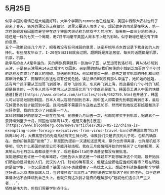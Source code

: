 ## 5月25日
    似乎中国的疫情已经大幅度好转，大半个学期的remote也已经结束，美国中西部大农村也终于迎来了春天，窗外的蒲公英正在结实，这里又要进入雨季了吧，想起故乡的雨总是在秋天，第一次在暑假没有回国而是坚守在这个被国内舆论称为抗疫不力的地方。每天刷一亩三分地的统计，唔还是一样的七天一个周期，用7日平均磨平美国人周末不上班的影响，似乎新增还是没有下降的意思。
    五个一政策已经几个月了，眼看着没有任何减弱的意思，决定开始写点东西记录下我身边的人的挣扎。有些朋友毕业了，I-20在5曰31日就会过期，超期将是非法居留，每天的话题都是机票，机票，机票。
    数学系的友人A是幸运的，买的两张机票就有一张抽中了签，从芝加哥到洛杉矶，再从洛杉矶到天津，于是在天津隔离14天之后才可以回家。买到票的他从我们居住的小城到芝加哥两个半小时的路程反而成为了最大的阻碍。我送他到机场，他如释重负一般，仿佛之前买机票的挣扎和纠结都烟消云散了，而辗转的旅途也没有任何危险。读法律的B就没有那么幸运了，她和她的姐姐，还有两个孩子要从芝加哥飞到首尔，首尔飞到东京，东京再飞到上海，而这最后几个小时的飞机却是最贵的，一万多人民币平常可以从芝加哥北京飞个往返还是直飞。韩国员工进入中国的快捷通道[据说](https://www.cnbeta.com/articles/tech/982759.htm)也开通了，韩国人可以容易地回到韩国，日本人可以容易的回到日本，而中国人却需要先到韩国再到日本，最后花掉更多的钱才能回到中国。我问她需不需要开车送她去芝加哥，然而听到她说还有姐姐和孩子只好作罢，我的车太小了只能带一个人。
    本科时期最好的朋友之一现在在加州，他想要九月回去一次，然而同样买不到机票，据说五个一要持续到至少十月。回国也得隔离14天，但是又看到[报道](https://www.bloomberg.com/news/articles/2020-05-12/china-is-exempting-some-foreign-executives-from-virus-travel-ban)讲德国高管可以只隔离48小时，大概高管们的免疫系统有天生神力吧，谁教我们只是农民的儿子呢。包机的确存在，也的却被美国“拒绝”了，那是因为提前一天通知还是周末，票价也贵得离谱，也许是机组不够吧，但为什么美国的航空公司不能开航线呢。我在三月疫情刚开始的时候买了七月的机票，天真地认为七月怎么着都该差不多了，现在看Delta的申请甚至都没有被批准。
    我能理解这也许是一个电车难题，但是告诉大家这是一个难题并不能够解决这个问题。最开始我们牺牲的是湖北的人们，武汉的人们，封城的确有意义，但是这些牺牲应当如何看待？现在牺牲的是留学生，下次又是谁呢？德国当初不也就牺牲了一些犹太人么。想起本科读鲍曼的那个学期正好碰上北京清除低端人口，当时我怀着“高高在上”的想法去实地探访了他们的住所，似乎这种事情永远不会降临到自己头上，也就只有这次我才能真的理解那句“起初他们追杀共产主义者...”。
    牺牲是伟大的，但我们需要学到点什么。
    
